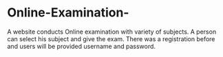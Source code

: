 # Online-Examination-
A website conducts Online examination with variety of subjects. A person can select his subject and give the exam. There was a registration before and users will be provided username and password.
